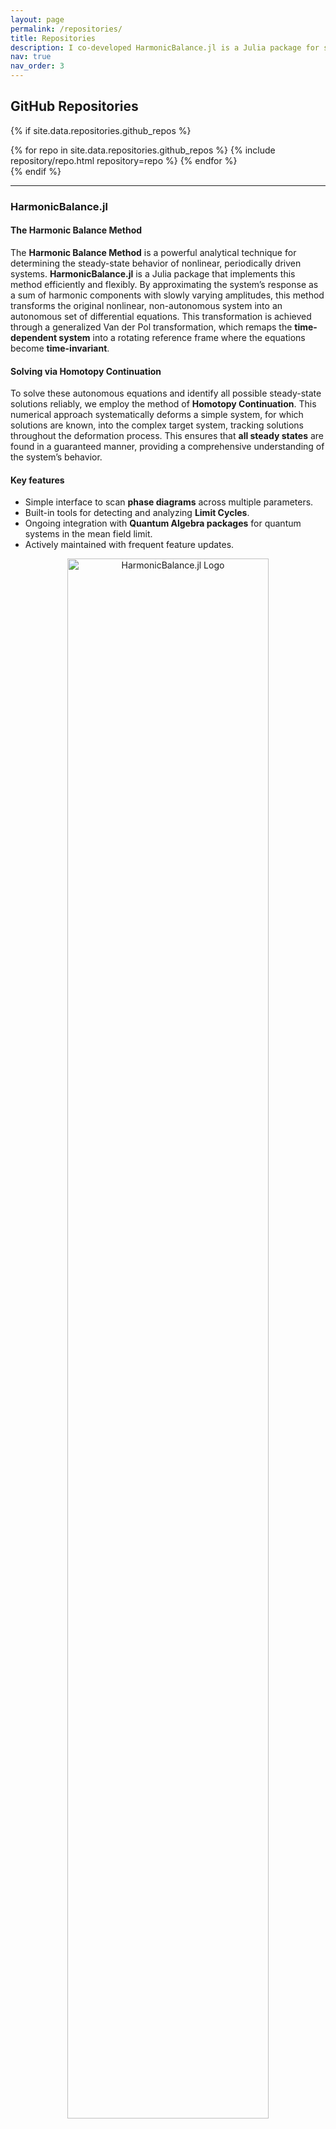 ```yaml
---
layout: page
permalink: /repositories/
title: Repositories
description: I co-developed HarmonicBalance.jl is a Julia package for solving nonlinear differential equations using the method of harmonic balance.
nav: true
nav_order: 3
---
```



## GitHub Repositories

{% if site.data.repositories.github_repos %}
<div class="repositories d-flex flex-wrap flex-md-row flex-column justify-content-between align-items-center">
  {% for repo in site.data.repositories.github_repos %}
    {% include repository/repo.html repository=repo %}
  {% endfor %}
</div>
{% endif %}

---

### HarmonicBalance.jl
#### The Harmonic Balance Method
The **Harmonic Balance Method** is a powerful analytical technique for determining the steady-state behavior of nonlinear, periodically driven systems.  **HarmonicBalance.jl** is a Julia package that implements this method efficiently and flexibly. By approximating the system’s response as a sum of harmonic components with slowly varying amplitudes, this method transforms the original nonlinear, non-autonomous system into an autonomous set of differential equations. This transformation is achieved through a generalized Van der Pol transformation, which remaps the **time-dependent system** into a rotating reference frame where the equations become **time-invariant**. 

#### Solving via Homotopy Continuation
To solve these autonomous equations and identify all possible steady-state solutions reliably, we employ the method of **Homotopy Continuation**. This numerical approach systematically deforms a simple system, for which solutions are known, into the complex target system, tracking solutions throughout the deformation process. This ensures that **all steady states** are found in a guaranteed manner, providing a comprehensive understanding of the system’s behavior.

#### Key features

- Simple interface to scan **phase diagrams** across multiple parameters.
- Built-in tools for detecting and analyzing **Limit Cycles**.
- Ongoing integration with **Quantum Algebra packages** for quantum systems in the mean field limit.
- Actively maintained with frequent feature updates.

<p align="center">
  <img src="https://raw.githubusercontent.com/QuantumEngineeredSystems/HarmonicBalance.jl/refs/heads/master/logo.png" alt="HarmonicBalance.jl Logo" style="width:80%;">
</p>

> The package is open-source and open to contributions.
